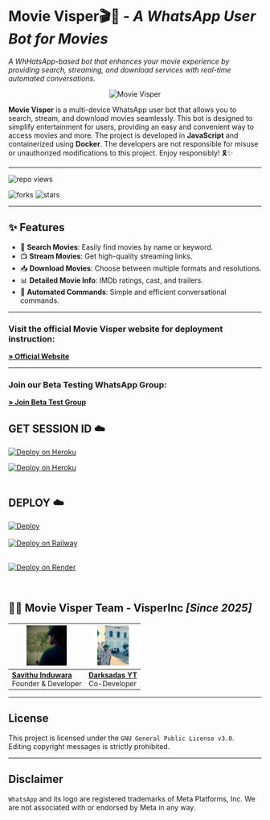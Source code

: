 # **Movie Visper🎬🍿** - _A WhatsApp User Bot for Movies_
*A WhHatsApp-based bot that enhances your movie experience by providing search, streaming, and download services with real-time automated conversations.*

<p align="center">
  <img src="https://mv-visper-full-db.pages.dev/Data/visper_main.jpeg" alt="Movie Visper"/>
</p>

**Movie Visper** is a multi-device WhatsApp user bot that allows you to search, stream, and download movies seamlessly. This bot is designed to simplify entertainment for users, providing an easy and convenient way to access movies and more. The project is developed in **JavaScript** and containerized using **Docker**. The developers are not responsible for misuse or unauthorized modifications to this project. Enjoy responsibly! 🎗✨

---

![repo views](https://hits.seeyoufarm.com/api/count/incr/badge.svg?url=https%3A%2F%2Fgithub.com%2FSaviyakolla%2FMOVIE-VISPER&count_bg=%2379C83D&title_bg=%23555555&icon=gitpod.svg&icon_color=%23E7E7E7&title=Views&edge_flat=false)

![forks](https://img.shields.io/github/forks/nethumagee/MOVIE-VISPER?label=Forks&style=social)
![stars](https://img.shields.io/github/stars/nethumagee/MOVIE-VISPER?style=social)

---

## ✨ Features
- 🎥 **Search Movies**: Easily find movies by name or keyword.
- 📺 **Stream Movies**: Get high-quality streaming links.
- 📥 **Download Movies**: Choose between multiple formats and resolutions.
- 📊 **Detailed Movie Info**: IMDb ratings, cast, and trailers.
- 🤖 **Automated Commands**: Simple and efficient conversational commands.

---

### Visit the official Movie Visper website for deployment instruction:
**[» Official Website](https://movie-visper-official-iota.vercel.app/)**

---

### Join our Beta Testing WhatsApp Group:
**[» Join Beta Test Group]([https://chat.whatsapp.com/](https://chat.whatsapp.com/HZQqAPRYjLlL0zuY9p3E1h))**

## GET SESSION ID ☁️
 [![Deploy on Heroku](https://img.shields.io/badge/SERVER-01-brightgreen?style=for-the-badge)](https://disturbing-marketa-suddapatta-1196257a.koyeb.app/)
 <br>

 [![Deploy on Heroku](https://img.shields.io/badge/SERVER-02-brightgreen?style=for-the-badge)](https://movie-visper-session-section-production-7722.up.railway.app/)
 <br>
  <br>
 ## DEPLOY ☁️ 
 
[![Deploy](https://www.herokucdn.com/deploy/button.svg)](https://heroku.com/deploy?template=https://github.com/sadasthemi/MOVIE-VISPER)
 <br>
  <br>
[![Deploy on Railway](https://railway.com/button.svg)](https://railway.com/template/MjUXiK?referralCode=gsm0oL)
<br>
  <br>

[![Deploy on Render](https://render.com/images/deploy-to-render-button.svg)](https://render.com/deploy?repo=https://github.com/sadasthemi/MOVIE-VISPER)

 <br>


## 👩‍💻 Movie Visper Team - VisperInc *[Since 2025]*

| <a href="https://github.com/Saviyakolla"><img src="https://raw.githubusercontent.com/Saviyakolla/Voice_Database/main/Random-Images_DB/img/myedit.png" width=80 height=80></a> | <a href="https://github.com/themisadas"><img src="https://github.com/THEMISADAS2007/MOVIE-VISPER-DATABASE/blob/main/Data/WhatsApp%20Image%202025-03-28%20at%2013.10.53.jpeg?raw=true" width=80 height=80></a> |
|---|---|
| **[Savithu Induwara](https://github.com/Saviyskolla)**</br>Founder & Developer | **[Darksadas YT](https://github.com/DarksadasYT1)**</br>Co-Developer |

---

## License
This project is licensed under the `GNU General Public License v3.0`.  
Editing copyright messages is strictly prohibited.

---

## Disclaimer
`WhatsApp` and its logo are registered trademarks of Meta Platforms, Inc. We are not associated with or endorsed by Meta in any way.
